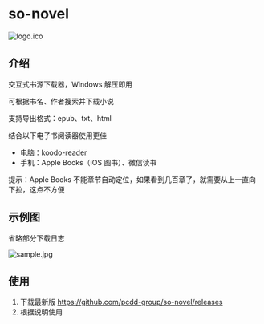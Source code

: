 # so-novel

![logo.ico](assets/logo.ico)

## 介绍

交互式书源下载器，Windows 解压即用

可根据书名、作者搜索并下载小说

支持导出格式：epub、txt、html

结合以下电子书阅读器使用更佳
- 电脑：[koodo-reader](https://www.koodoreader.com/zh)
- 手机：Apple Books（IOS 图书）、微信读书

提示：Apple Books 不能章节自动定位，如果看到几百章了，就需要从上一直向下拉，这点不方便

## 示例图

省略部分下载日志

![sample.jpg](assets%2Fsample.jpg)

## 使用

1. 下载最新版 https://github.com/pcdd-group/so-novel/releases
2. 根据说明使用